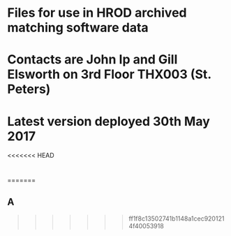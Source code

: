 # Files for use in HROD archived matching software data
# Contacts are John Ip and Gill Elsworth on 3rd Floor THX003 (St. Peters)
# Latest version deployed 30th May 2017
<<<<<<< HEAD
# 
=======
## A
>>>>>>> ff1f8c13502741b1148a1cec9201214f40053918
